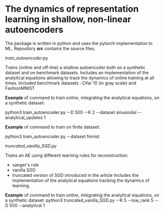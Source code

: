 # The dynamics of representation learning in shallow, non-linear autoencoders

The package is written in python and uses the pytorch implementation to ML.
Repository **src** contains the source files.

*train_autoencoder.py* 

Trains (online and off-line) a shallow autoencoder both on a synthetic dataset and on benchmark datasets. 
Includes an implementation of the analytical equations allowing to track the dynamics of online training at all times. 
Included benchmark datasets : Cifar 10 (in gray scale) and FashionMNIST

**Example** of command to train *online*, integrating the analytical equations, on a synthetic dataset:

python3 train_autoencoder.py --D 500 --K 2 --dataset sinusoidal --analytical_updates 1 

**Example** of command to train on finite dataset:

python3 train_autoencoder.py --dataset fmnist

*truncated_vanilla_SGD.py*

Trains an AE using different learning rules for reconstruction: 
- sanger's rule
- vanilla SGD
- truncated version of SGD introduced in the article
Includes the implementation of the analytical equations tracking the dynamics of learning.

**Example** of command to train *online*, integrating the analytical equations, on a synthetic dataset:
python3 truncated_vanilla_SGD.py --K 5 --low_rank 5 --D 500 --analytical 1 
